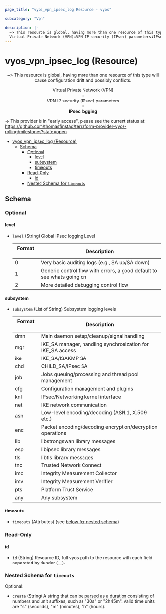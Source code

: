 ```yaml
---
page_title: "vyos_vpn_ipsec_log Resource - vyos"

subcategory: "Vpn"

description: |-
  ~> This resource is global, having more than one resource of this type will cause configuration drift and possibly conflicts.
  Virtual Private Network (VPN)⯯VPN IP security (IPsec) parameters⯯IPsec logging
---
```


# vyos_vpn_ipsec_log (Resource)
<center>

~> This resource is global, having more than one resource of this type will cause configuration drift and possibly conflicts.

Virtual Private Network (VPN)  
⯯  
VPN IP security (IPsec) parameters  
⯯  
**IPsec logging**


</center>

-> This provider is in "early access", please see the current status at: https://github.com/thomasfinstad/terraform-provider-vyos-rolling/milestones?state=open

<!--TOC-->

- [vyos_vpn_ipsec_log (Resource)](#vyos_vpn_ipsec_log-resource)
  - [Schema](#schema)
    - [Optional](#optional)
      - [level](#level)
      - [subsystem](#subsystem)
      - [timeouts](#timeouts)
    - [Read-Only](#read-only)
      - [id](#id)
    - [Nested Schema for `timeouts`](#nested-schema-for-timeouts)

<!--TOC-->

<!-- schema generated by tfplugindocs -->
## Schema

### Optional

#### level
- `level` (String) Global IPsec logging Level

    |  Format  &emsp;|  Description                                                             |
    |----------|--------------------------------------------------------------------------|
    |  0       &emsp;|  Very basic auditing logs (e.g., SA up/SA down)                          |
    |  1       &emsp;|  Generic control flow with errors, a good default to see whats going on  |
    |  2       &emsp;|  More detailed debugging control flow                                    |
#### subsystem
- `subsystem` (List of String) Subsystem logging levels

    |  Format  &emsp;|  Description                                                 |
    |----------|--------------------------------------------------------------|
    |  dmn     &emsp;|  Main daemon setup/cleanup/signal handling                   |
    |  mgr     &emsp;|  IKE_SA manager, handling synchronization for IKE_SA access  |
    |  ike     &emsp;|  IKE_SA/ISAKMP SA                                            |
    |  chd     &emsp;|  CHILD_SA/IPsec SA                                           |
    |  job     &emsp;|  Jobs queuing/processing and thread pool management          |
    |  cfg     &emsp;|  Configuration management and plugins                        |
    |  knl     &emsp;|  IPsec/Networking kernel interface                           |
    |  net     &emsp;|  IKE network communication                                   |
    |  asn     &emsp;|  Low-level encoding/decoding (ASN.1, X.509 etc.)             |
    |  enc     &emsp;|  Packet encoding/decoding encryption/decryption operations   |
    |  lib     &emsp;|  libstrongswan library messages                              |
    |  esp     &emsp;|  libipsec library messages                                   |
    |  tls     &emsp;|   libtls library messages                                    |
    |  tnc     &emsp;|  Trusted Network Connect                                     |
    |  imc     &emsp;|  Integrity Measurement Collector                             |
    |  imv     &emsp;|  Integrity Measurement Verifier                              |
    |  pts     &emsp;|   Platform Trust Service                                     |
    |  any     &emsp;|  Any subsystem                                               |
#### timeouts
- `timeouts` (Attributes) (see [below for nested schema](#nestedatt--timeouts))

### Read-Only

#### id
- `id` (String) Resource ID, full vyos path to the resource with each field separated by dunder (`__`).

<a id="nestedatt--timeouts"></a>
### Nested Schema for `timeouts`

Optional:

- `create` (String) A string that can be [parsed as a duration](https://pkg.go.dev/time#ParseDuration) consisting of numbers and unit suffixes, such as &#34;30s&#34; or &#34;2h45m&#34;. Valid time units are &#34;s&#34; (seconds), &#34;m&#34; (minutes), &#34;h&#34; (hours).
